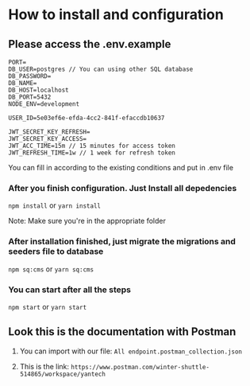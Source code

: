 # How to install and configuration

## Please access the .env.example

```
PORT=
DB_USER=postgres // You can using other SQL database
DB_PASSWORD=
DB_NAME=
DB_HOST=localhost
DB_PORT=5432
NODE_ENV=development

USER_ID=5e03ef6e-efda-4cc2-841f-efaccdb10637

JWT_SECRET_KEY_REFRESH=
JWT_SECRET_KEY_ACCESS=
JWT_ACC_TIME=15m // 15 minutes for access token
JWT_REFRESH_TIME=1w // 1 week for refresh token
```

You can fill in according to the existing conditions and put in .env file

### After you finish configuration. Just Install all depedencies

`npm install` or `yarn install`

Note: Make sure you're in the appropriate folder

### After installation finished, just migrate the migrations and seeders file to database

`npm sq:cms` or `yarn sq:cms`

### You can start after all the steps

`npm start` or `yarn start`

## Look this is the documentation with Postman

1. You can import with our file: `All endpoint.postman_collection.json`

2. This is the link: `https://www.postman.com/winter-shuttle-514865/workspace/yantech`
